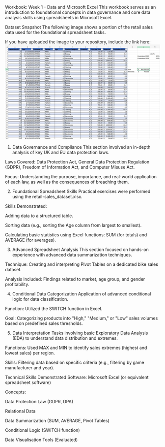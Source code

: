 Workbook: Week 1 - Data and Microsoft Excel
This workbook serves as an introduction to foundational concepts in data governance and core data analysis skills using spreadsheets in Microsoft Excel.

Dataset Snapshot
The following image shows a portion of the retail sales data used for the foundational spreadsheet tasks.

If you have uploaded the image to your repository, include the link here: ![Sample of the Retail Sales Dataset used in Week 1](Week_1_Retail_Sales_Dataset.jpg)

1. Data Governance and Compliance
This section involved an in-depth analysis of key UK and EU data protection laws.

Laws Covered: Data Protection Act, General Data Protection Regulation (GDPR), Freedom of Information Act, and Computer Misuse Act.

Focus: Understanding the purpose, importance, and real-world application of each law, as well as the consequences of breaching them.

2. Foundational Spreadsheet Skills
Practical exercises were performed using the retail-sales_dataset.xlsx.

Skills Demonstrated:

Adding data to a structured table.

Sorting data (e.g., sorting the Age column from largest to smallest).

Calculating basic statistics using Excel functions: SUM (for totals) and AVERAGE (for averages).

3. Advanced Spreadsheet Analysis
This section focused on hands-on experience with advanced data summarization techniques.

Technique: Creating and interpreting Pivot Tables on a dedicated bike sales dataset.

Analysis Included: Findings related to market, age group, and gender profitability.

4. Conditional Data Categorization
Application of advanced conditional logic for data classification.

Function: Utilized the SWITCH function in Excel.

Goal: Categorizing products into "High," "Medium," or "Low" sales volumes based on predefined sales thresholds.

5. Data Interpretation
Tasks involving basic Exploratory Data Analysis (EDA) to understand data distribution and extremes.

Functions: Used MAX and MIN to identify sales extremes (highest and lowest sales) per region.

Skills: Filtering data based on specific criteria (e.g., filtering by game manufacturer and year).

Technical Skills Demonstrated
Software: Microsoft Excel (or equivalent spreadsheet software)

Concepts:

Data Protection Law (GDPR, DPA)

Relational Data

Data Summarization (SUM, AVERAGE, Pivot Tables)

Conditional Logic (SWITCH function)

Data Visualisation Tools (Evaluated)
